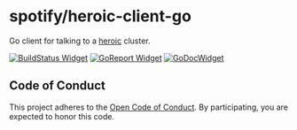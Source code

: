 spotify/heroic-client-go
========================

Go client for talking to a [heroic](https://github.com/spotify/heroic) cluster.

[![BuildStatus Widget]][BuildStatus Result]
[![GoReport Widget]][GoReport Status]
[![GoDocWidget]][GoDocReference]

[BuildStatus Result]: https://travis-ci.org/spotify/heroic-client-go
[BuildStatus Widget]: https://travis-ci.org/spotify/heroic-client-go.svg?branch=master

[GoReport Status]: https://goreportcard.com/report/github.com/spotify/heroic-client-go
[GoReport Widget]: https://goreportcard.com/badge/github.com/spotify/heroic-client-go

[GoDocWidget]: https://godoc.org/github.com/spotify/heroic-client-go?status.svg
[GoDocReference]:https://godoc.org/github.com/spotify/heroic-client-go 


## Code of Conduct

This project adheres to the [Open Code of Conduct][code-of-conduct]. By participating, you are
expected to honor this code.


[code-of-conduct]: https://github.com/spotify/code-of-conduct/blob/master/code-of-conduct.md
